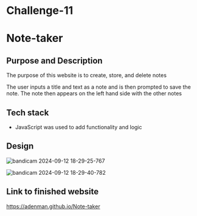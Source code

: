 # Challenge-11
# Note-taker


## Purpose and Description

The purpose of this website is to create, store, and delete notes

The user inputs a title and text as a note and is then prompted to save the note. The note then appears on the left hand side with the other notes

## Tech stack

* JavaScript was used to add functionality and logic



## Design


![bandicam 2024-09-12 18-29-25-767](https://github.com/user-attachments/assets/2e3334dc-775a-4bd6-bd44-a7e2fd76a0fd)


![bandicam 2024-09-12 18-29-40-782](https://github.com/user-attachments/assets/b9988dc1-3863-40fe-a182-156f91d045d7)








## Link to finished website
https://adenman.github.io/Note-taker
